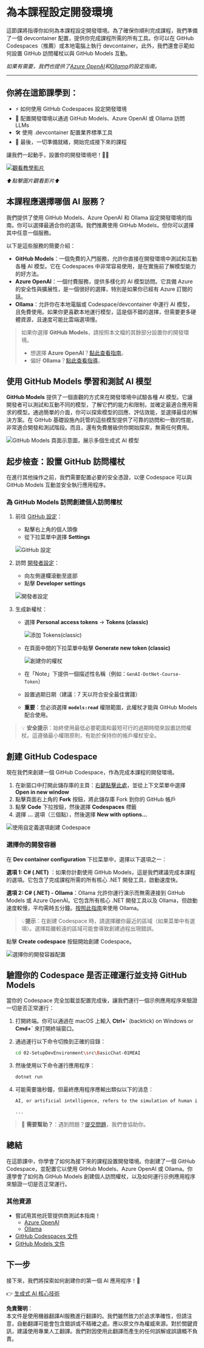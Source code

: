 # 為本課程設定開發環境

這節課將指導你如何為本課程設定開發環境。為了確保你順利完成課程，我們準備了一個 devcontainer 配置，提供你完成課程所需的所有工具。你可以在 GitHub Codespaces（推薦）或本地電腦上執行 devcontainer。此外，我們還會示範如何設置 GitHub 訪問權杖以與 GitHub Models 互動。

*如果有需要，我們也提供了[Azure OpenAI](getting-started-azure-openai.md)和[Ollama](getting-started-ollama.md)的設定指南。*

---

## 你將在這節課學到：

- ⚡ 如何使用 GitHub Codespaces 設定開發環境
- 🤖 配置開發環境以通過 GitHub Models、Azure OpenAI 或 Ollama 訪問 LLMs
- 🛠️ 使用 .devcontainer 配置業界標準工具
- 🎯 最後，一切準備就緒，開始完成接下來的課程

讓我們一起動手，設置你的開發環境吧！🏃‍♂️

[![觀看教學影片](https://img.youtube.com/vi/7kYoVRNQXyA/0.jpg)](https://youtu.be/7kYoVRNQXyA?feature=shared)

_⬆️點擊圖片觀看影片⬆️_

## 本課程應選擇哪個 AI 服務？

我們提供了使用 GitHub Models、Azure OpenAI 和 Ollama 設定開發環境的指南。你可以選擇最適合你的選項。我們推薦使用 GitHub Models，但你可以選擇其中任意一個服務。

以下是這些服務的簡要介紹：

- **GitHub Models**：一個免費的入門服務，允許你直接在開發環境中測試和互動各種 AI 模型。它在 Codespaces 中非常容易使用，是在實施前了解模型能力的好方法。
- **Azure OpenAI**：一個付費服務，提供多樣化的 AI 模型訪問。它具備 Azure 的安全性與擴展性，是一個很好的選擇，特別是如果你已經有 Azure 訂閱的話。
- **Ollama**：允許你在本地電腦或 Codespace/devcontainer 中運行 AI 模型，且免費使用。如果你更喜歡本地運行模型，這是個不錯的選擇，但需要更多硬體資源，且速度可能比雲端選項慢。

> 如果你選擇 **GitHub Models**，請按照本文檔的其餘部分設置你的開發環境。
> - 想選擇 **Azure OpenAI**？[點此查看指南](getting-started-azure-openai.md)。
> - 偏好 **Ollama**？[點此查看指導](getting-started-ollama.md)。

## 使用 GitHub Models 學習和測試 AI 模型

**GitHub Models** 提供了一個直觀的方式來在開發環境中試驗各種 AI 模型。它讓開發者可以測試和互動不同的模型，了解它們的能力和限制，並確定最適合應用需求的模型。通過簡單的介面，你可以探索模型的回應、評估效能，並選擇最佳的解決方案。在 GitHub 基礎設施內託管的這些模型提供了可靠的訪問和一致的性能，非常適合開發和測試階段。而且，還有免費層級供你開始探索，無需任何費用。

![GitHub Models 頁面示意圖，展示多個生成式 AI 模型](../../../translated_images/github-models-webapge.25ecc6d29afdb2dedd949b0e5279cff6dd799af74c427d1036002f18249b9889.tw.png)

## 起步檢查：設置 GitHub 訪問權杖

在進行其他操作之前，我們需要配置必要的安全憑證，以便 Codespace 可以與 GitHub Models 互動並安全執行應用程序。

### 為 GitHub Models 訪問創建個人訪問權杖

1. 前往 [GitHub 設定](https://github.com/settings/profile)：

    - 點擊右上角的個人頭像
    - 從下拉菜單中選擇 **Settings**

    ![GitHub 設定](../../../translated_images/settings-github.de37189787dd4ee4d009bcc00385118c836777292c07f345095f1812e1d4eb5b.tw.png)

1. 訪問 [開發者設定](https://github.com/settings/apps)：

    - 向左側邊欄滾動至底部
    - 點擊 **Developer settings**

    ![開發者設定](../../../translated_images/developer-settings-github.a0d00ea9c5bfbb7b3b27a76feae84e297f91f6f703b531ee4dc23ee21f8efb98.tw.png)

1. 生成新權杖：

    - 選擇 **Personal access tokens** → **Tokens (classic)**

        ![添加 Tokens(classic)](../../../translated_images/tokens-classic-github.63431bdab6ff72d22671448b36ec31fde6faa296f7c90a1978722a0074c64560.tw.png)

    - 在頁面中間的下拉菜單中點擊 **Generate new token (classic)**

        ![創建你的權杖](../../../translated_images/token-generate-github.9a0e1223702d8801af0ee165e93644ded50d2a02c84b5165783d216f041d7936.tw.png)

    - 在「Note」下提供一個描述性名稱（例如：`GenAI-DotNet-Course-Token`）
    - 設置過期日期（建議：7 天以符合安全最佳實踐）
    - **重要**：您必須選擇 **`models:read`** 權限範圍，此權杖才能與 GitHub Models 配合使用。

> 💡 **安全提示**：始終使用最低必要範圍和最短可行的過期時間來設置訪問權杖。這遵循最小權限原則，有助於保持你的帳戶權杖安全。

## 創建 GitHub Codespace

現在我們來創建一個 GitHub Codespace，作為完成本課程的開發環境。

1. 在新窗口中打開此儲存庫的主頁：[右鍵點擊此處](https://github.com/microsoft/Generative-AI-for-beginners-dotnet)，並從上下文菜單中選擇 **Open in new window**
1. 點擊頁面右上角的 **Fork** 按鈕，將此儲存庫 Fork 到你的 GitHub 帳戶
1. 點擊 **Code** 下拉按鈕，然後選擇 **Codespaces** 標籤
1. 選擇 **...** 選項（三個點），然後選擇 **New with options...**

![使用自定義選項創建 Codespace](../../../translated_images/creating-codespace.0e7334f85cf4c8d0e080a0d5b4c76c24c5bbe6bddf48dcd1403e092ea0d9bce9.tw.png)

### 選擇你的開發容器

在 **Dev container configuration** 下拉菜單中，選擇以下選項之一：

**選項 1: C# (.NET)** ：如果你計劃使用 GitHub Models，這是我們建議完成本課程的選項。它包含了完成課程所需的所有核心 .NET 開發工具，啟動速度快。

**選項 2: C# (.NET) - Ollama**：Ollama 允許你運行演示而無需連接到 GitHub Models 或 Azure OpenAI。它包含所有核心 .NET 開發工具以及 Ollama，但啟動速度較慢，平均需時五分鐘。[按照此指南](getting-started-ollama.md)來使用 Ollama。

> 💡**提示**：在創建 Codespace 時，請選擇離你最近的區域（如果菜單中有選項）。選擇距離較遠的區域可能會導致創建過程出現錯誤。

點擊 **Create codespace** 按鈕開始創建 Codespace。

![選擇你的開發容器配置](../../../translated_images/select-container-codespace.9b8ca34b6ff8b4cb80973924cbc1894cf7672d233b0055b47f702db60c4c6221.tw.png)

## 驗證你的 Codespace 是否正確運行並支持 GitHub Models

當你的 Codespace 完全加載並配置完成後，讓我們運行一個示例應用程序來驗證一切是否正常運行：

1. 打開終端。你可以通過在 macOS 上輸入 **Ctrl+\`** (backtick) on Windows or **Cmd+`** 來打開終端窗口。

1. 通過運行以下命令切換到正確的目錄：

    ```bash
    cd 02-SetupDevEnvironment\src\BasicChat-01MEAI
    ```

1. 然後使用以下命令運行應用程序：

    ```bash
    dotnet run
    ```

1. 可能需要幾秒鐘，但最終應用程序應輸出類似以下的消息：

    ```bash
    AI, or artificial intelligence, refers to the simulation of human intelligence in machines that are programmed to think and learn like humans. It is a broad field of computer science that focuses on creating systems and algorithms capable of performing tasks that typically require human intelligence. These tasks include problem-solving,

    ...
    ```

> 🙋 **需要幫助？**：遇到問題？[提交問題](https://github.com/microsoft/Generative-AI-for-beginners-dotnet/issues/new?template=Blank+issue)，我們會協助你。

## 總結

在這節課中，你學會了如何為接下來的課程設置開發環境。你創建了一個 GitHub Codespace，並配置它以使用 GitHub Models、Azure OpenAI 或 Ollama。你還學會了如何為 GitHub Models 創建個人訪問權杖，以及如何運行示例應用程序來驗證一切是否正常運行。

### 其他資源

- 嘗試用其他託管提供商測試本指南！
    - [Azure OpenAI](getting-started-azure-openai.md)
    - [Ollama](getting-started-ollama.md)
- [GitHub Codespaces 文件](https://docs.github.com/en/codespaces)
- [GitHub Models 文件](https://docs.github.com/en/github-models/prototyping-with-ai-models)

## 下一步

接下來，我們將探索如何創建你的第一個 AI 應用程序！🚀

👉 [生成式 AI 核心技術](../03-CoreGenerativeAITechniques/readme.md)

**免責聲明**：  
本文件是使用機器翻譯AI服務進行翻譯的。我們雖然致力於追求準確性，但請注意，自動翻譯可能會包含錯誤或不精確之處。應以原文作為權威來源。對於關鍵資訊，建議使用專業人工翻譯。我們對因使用此翻譯而產生的任何誤解或誤讀概不負責。